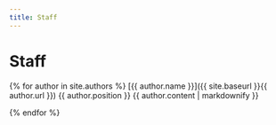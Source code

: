 ```yaml
---
title: Staff
---
```

Staff
=====

{% for author in site.authors %}
  [{{ author.name }}]({{ site.baseurl }}{{ author.url }})
  {{ author.position }}
  {{ author.content | markdownify }}

{% endfor %}
